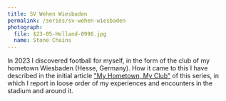 ```yaml
---
title: SV Wehen Wiesbaden
permalink: /series/sv-wehen-wiesbaden
photograph:
  file: $23-05-Holland-0996.jpg
  name: Stone Chains
---
```


In 2023 I discovered football for myself, in the form of the club of my hometown Wiesbaden (Hesse, Germany). How it came to this I have described in the initial article ["My Hometown, My Club"](/post/My-Hometown-My-Club) of this series, in which I report in loose order of my experiences and encounters in the stadium and around it.
